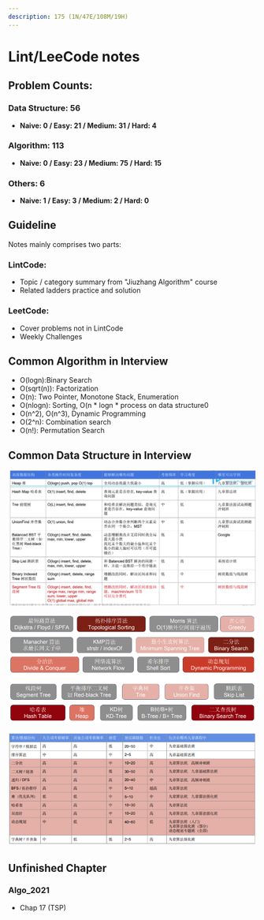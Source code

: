 ```yaml
---
description: 175 (1N/47E/108M/19H)
---
```


# Lint/LeeCode notes

## Problem Counts:

### Data Structure: 56

* **Naive: 0 / Easy: 21 / Medium: 31 / Hard: 4**

### **Algorithm: 113**

* **Naive: 0 / Easy: 23 / Medium: 75 / Hard: 15**

### **Others: 6**

* **Naive: 1 / Easy: 3 / Medium: 2 / Hard: 0**

## Guideline 

Notes mainly comprises two parts:

### LintCode:

* Topic / category summary from "Jiuzhang Algorithm" course
* Related ladders practice and solution 

### LeetCode:

* Cover problems not in LintCode
* Weekly Challenges

## Common Algorithm in Interview

* O\(logn\):Binary Search
* O\(sqrt\(n\)\): Factorization
* O\(n\): Two Pointer, Monotone Stack, Enumeration
* O\(nlogn\): Sorting, O\(n \* logn \* process on data structure0
* O\(n^2\), O\(n^3\), Dynamic Programming
* O\(2^n\): Combination search
* O\(n!\): Permutation Search 

## Common Data Structure in Interview

![](.gitbook/assets/screen-shot-2021-04-26-at-11.00.34-pm.png)

![](.gitbook/assets/screen-shot-2021-05-02-at-11.40.34-pm.png)

![](.gitbook/assets/screen-shot-2021-05-02-at-11.41.07-pm.png)

## Unfinished Chapter

### Algo\_2021

* Chap 17 \(TSP\)

